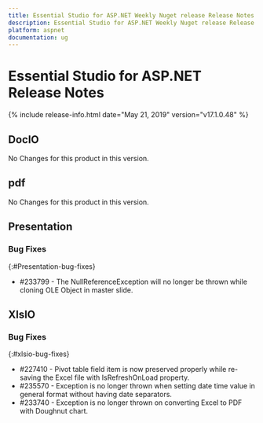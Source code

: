 ```yaml
---
title: Essential Studio for ASP.NET Weekly Nuget release Release Notes  
description: Essential Studio for ASP.NET Weekly Nuget release Release Notes  
platform: aspnet
documentation: ug
---
```


# Essential Studio for ASP.NET  Release Notes  

{% include release-info.html date="May 21, 2019"  version="v17.1.0.48" %} 






## DocIO

No Changes for this product in this version.

[//]: # "Delete the contents of this file while new content is added."

## pdf

No Changes for this product in this version.

[//]: # "Delete the contents of this file while new content is added."

## Presentation

### Bug Fixes
{:#Presentation-bug-fixes}

* \#233799 - The NullReferenceException will no longer be thrown while cloning OLE Object in master slide.
## XlsIO

### Bug Fixes
{:#xlsio-bug-fixes}

* \#227410 - Pivot table field item is now preserved properly while re-saving the Excel file with IsRefreshOnLoad property.
* \#235570 - Exception is no longer thrown when setting date time value in general format without having date separators.
* \#233740 - Exception is no longer thrown on converting Excel to PDF with Doughnut chart.
